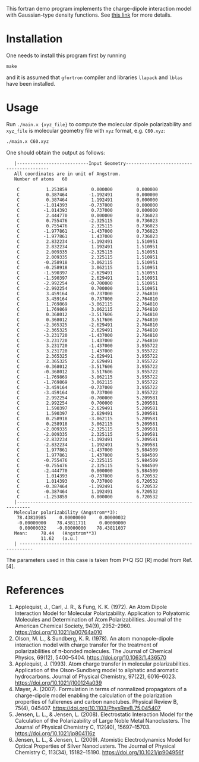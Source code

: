 This fortran demo program implements the charge-dipole interaction model with Gaussian-type density functions.
See [this link](https://link.aps.org/doi/10.1103/PhysRevB.75.045407) for more details.

# Installation

One needs to install this program first by running

```shell
make
```
and it is assumed that `gfortron` compiler and libraries `llapack` and `lblas` have been installed.

# Usage

Run `./main.x {xyz_file}` to compute the molecular dipole polarizability and `xyz_file` is molecular geometry file with `xyz` format, e.g. `C60.xyz`:

```shell
./main.x C60.xyz
```

One should obtain the output as follows:

```shell
   |---------------------------Input Geometry-----------------------------------------
   All coordinates are in unit of Angstrom.
   Number of atoms   60

    C          1.253859         0.000000         0.000000
    C          0.387464        -1.192491         0.000000
    C          0.387464         1.192491         0.000000
    C         -1.014393        -0.737000         0.000000
    C         -1.014393         0.737000         0.000000
    C          2.444770         0.000000         0.736023
    C          0.755476        -2.325115         0.736023
    C          0.755476         2.325115         0.736023
    C         -1.977861        -1.437000         0.736023
    C         -1.977861         1.437000         0.736023
    C          2.832234        -1.192491         1.510951
    C          2.832234         1.192491         1.510951
    C          2.009335        -2.325115         1.510951
    C          2.009335         2.325115         1.510951
    C         -0.258918        -3.062115         1.510951
    C         -0.258918         3.062115         1.510951
    C         -1.590397        -2.629491         1.510951
    C         -1.590397         2.629491         1.510951
    C         -2.992254        -0.700000         1.510951
    C         -2.992254         0.700000         1.510951
    C          3.459164        -0.737000         2.764810
    C          3.459164         0.737000         2.764810
    C          1.769869        -3.062115         2.764810
    C          1.769869         3.062115         2.764810
    C          0.368012        -3.517606         2.764810
    C          0.368012         3.517606         2.764810
    C         -2.365325        -2.629491         2.764810
    C         -2.365325         2.629491         2.764810
    C         -3.231720        -1.437000         2.764810
    C         -3.231720         1.437000         2.764810
    C          3.231720        -1.437000         3.955722
    C          3.231720         1.437000         3.955722
    C          2.365325        -2.629491         3.955722
    C          2.365325         2.629491         3.955722
    C         -0.368012        -3.517606         3.955722
    C         -0.368012         3.517606         3.955722
    C         -1.769869        -3.062115         3.955722
    C         -1.769869         3.062115         3.955722
    C         -3.459164        -0.737000         3.955722
    C         -3.459164         0.737000         3.955722
    C          2.992254        -0.700000         5.209581
    C          2.992254         0.700000         5.209581
    C          1.590397        -2.629491         5.209581
    C          1.590397         2.629491         5.209581
    C          0.258918        -3.062115         5.209581
    C          0.258918         3.062115         5.209581
    C         -2.009335        -2.325115         5.209581
    C         -2.009335         2.325115         5.209581
    C         -2.832234        -1.192491         5.209581
    C         -2.832234         1.192491         5.209581
    C          1.977861        -1.437000         5.984509
    C          1.977861         1.437000         5.984509
    C         -0.755476        -2.325115         5.984509
    C         -0.755476         2.325115         5.984509
    C         -2.444770         0.000000         5.984509
    C          1.014393        -0.737000         6.720532
    C          1.014393         0.737000         6.720532
    C         -0.387464        -1.192491         6.720532
    C         -0.387464         1.192491         6.720532
    C         -1.253859         0.000000         6.720532
   |---------------------------------------------------------------------------
   Molecular polarizability (Angstrom**3):
    78.43810985     0.00000000     0.00000032
    -0.00000000    78.43811711     0.00000000
     0.00000032    -0.00000000    78.43811037
   Mean:     78.44   (Angstrom**3)
             11.62   (a.u.)
   | ---------------------------------------------------------------------------
```

The parameters used in this case is taken from P+Q ISO [R] model from Ref. [4].

# References

1. Applequist, J., Carl, J. R., & Fung, K. K. (1972). An Atom Dipole Interaction Model for Molecular Polarizability. Application to Polyatomic Molecules and Determination of Atom Polarizabilities. Journal of the American Chemical Society, 94(9), 2952–2960. https://doi.org/10.1021/ja00764a010
2. Olson, M. L., & Sundberg, K. R. (1978). An atom monopole-dipole interaction model with charge transfer for the treatment of polarizabilities of π-bonded molecules. The Journal of Chemical Physics, 69(12), 5400–5404. https://doi.org/10.1063/1.436570
3. Applequist, J. (1993). Atom charge transfer in molecular polarizabilities. Application of the Olson-Sundberg model to aliphatic and aromatic hydrocarbons. Journal of Physical Chemistry, 97(22), 6016–6023. https://doi.org/10.1021/j100124a039
4. Mayer, A. (2007). Formulation in terms of normalized propagators of a charge-dipole model enabling the calculation of the polarization properties of fullerenes and carbon nanotubes. Physical Review B, 75(4), 045407. https://doi.org/10.1103/PhysRevB.75.045407
5. Jensen, L. L., & Jensen, L. (2008). Electrostatic Interaction Model for the Calculation of the Polarizability of Large Noble Metal Nanoclusters. The Journal of Physical Chemistry C, 112(40), 15697–15703. https://doi.org/10.1021/jp804116z
6. Jensen, L. L., & Jensen, L. (2009). Atomistic Electrodynamics Model for Optical Properties of Silver Nanoclusters. The Journal of Physical Chemistry C, 113(34), 15182–15190. https://doi.org/10.1021/jp904956f
